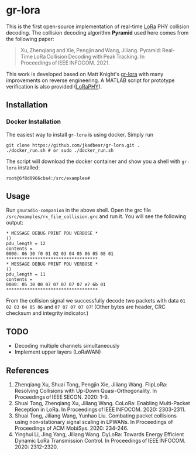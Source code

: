 # gr-lora
This is the first open-source implementation of real-time [LoRa](https://en.wikipedia.org/wiki/LoRa) PHY collision decoding.
The collision decoding algorithm **Pyramid** used here comes from the following paper:

> Xu, Zhenqiang and Xie, Pengjin and Wang, Jiliang. Pyramid: Real-Time LoRa Collision Decoding with Peak Tracking. In Proceedings of IEEE INFOCOM. 2021.

This work is developed based on Matt Knight's [gr-lora](https://github.com/jkadbear/gr-lora) with many improvements on reverse engineering.
A MATLAB script for prototype verification is also provided ([LoRaPHY](https://github.com/jkadbear/LoRaPHY)).

## Installation
### Docker Installation
The easiest way to install `gr-lora` is using docker. Simply run
```
git clone https://github.com/jkadbear/gr-lora.git .
./docker_run.sh # or sudo ./docker_run.sh
```

The script will download the docker container and show you a shell with `gr-lora` installed:
```
root@6f8d0966cba4:/src/examples#
```

## Usage
Run `gnuradio-companion` in the above shell.
Open the grc file `/src/examples/rx_file_collision.grc` and run it.
You will see the following output:
```
* MESSAGE DEBUG PRINT PDU VERBOSE *
()
pdu_length = 12
contents = 
0000: 06 30 f0 01 02 03 04 05 06 05 08 01 
***********************************
* MESSAGE DEBUG PRINT PDU VERBOSE *
()
pdu_length = 11
contents = 
0000: 05 30 00 07 07 07 07 07 e7 6b 01 
***********************************
```
From the collision signal we successfully decode two packets with data `01 02 03 04 05 06` and `07 07 07 07 07`!
(Other bytes are header, CRC checksum and integrity indicator.)

## TODO
- Decoding multiple channels simultaneously
- Implement upper layers (LoRaWAN)

## References
1. Zhenqiang Xu, Shuai Tong, Pengjin Xie, Jiliang Wang. FlipLoRa: Resolving Collisions with Up-Down Quasi-Orthogonality. In Proceedings of IEEE SECON. 2020: 1-9.
2. Shuai Tong, Zhenqiang Xu, Jiliang Wang. CoLoRa: Enabling Multi-Packet Reception in LoRa. In Proceedings of IEEE INFOCOM. 2020: 2303-2311.
3. Shuai Tong, Jiliang Wang, Yunhao Liu. Combating packet collisions using non-stationary signal scaling in LPWANs. In Proceedings of Proceedings of ACM MobiSys. 2020: 234-246.
4. Yinghui Li, Jing Yang, Jiliang Wang. DyLoRa: Towards Energy Efficient Dynamic LoRa Transmission Control. In Proceedings of IEEE INFOCOM. 2020: 2312-2320.
